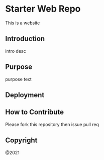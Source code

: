 # Starter Web Repo

This is a website
## Introduction

intro desc

## Purpose

purpose text
## Deployment

## How to Contribute

Please fork this repository then issue pull req

## Copyright

@2021